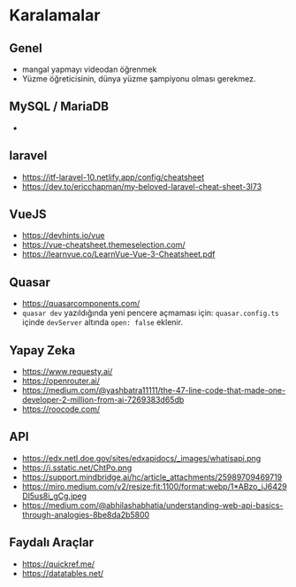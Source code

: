 # Karalamalar

## Genel

- mangal yapmayı videodan öğrenmek
- Yüzme öğreticisinin, dünya yüzme şampiyonu olması gerekmez.

## MySQL / MariaDB

-

## laravel

- <https://itf-laravel-10.netlify.app/config/cheatsheet>
- <https://dev.to/ericchapman/my-beloved-laravel-cheat-sheet-3l73>

## VueJS

- <https://devhints.io/vue>
- <https://vue-cheatsheet.themeselection.com/>
- <https://learnvue.co/LearnVue-Vue-3-Cheatsheet.pdf>

## Quasar

- <https://quasarcomponents.com/>
- `quasar dev` yazıldığında yeni pencere açmaması için: `quasar.config.ts` içinde `devServer` altında `open: false` eklenir.

## Yapay Zeka

- <https://www.requesty.ai/>
- <https://openrouter.ai/>
- <https://medium.com/@yashbatra11111/the-47-line-code-that-made-one-developer-2-million-from-ai-7269383d65db>
- <https://roocode.com/>

## API
- <https://edx.netl.doe.gov/sites/edxapidocs/_images/whatisapi.png>
- <https://i.sstatic.net/ChtPo.png>
- <https://support.mindbridge.ai/hc/article_attachments/25989709469719>
- <https://miro.medium.com/v2/resize:fit:1100/format:webp/1*ABzo_iJ6429Dl5us8i_gCg.jpeg>
- <https://medium.com/@abhilashabhatia/understanding-web-api-basics-through-analogies-8be8da2b5800>

## Faydalı Araçlar

- <https://quickref.me/>
- <https://datatables.net/>
